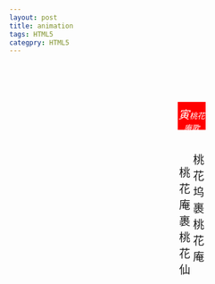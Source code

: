 ```yaml
---
layout: post
title: animation
tags: HTML5
categpry: HTML5
---
```


<!doctype html>
<html>
    <head>
        <meta charset="utf-8">
        <title>animation.html</title>
    </head>
    <body>
        <div id="divhead">
            <div id="ani1">
                <section>
                    <h6><span>寅</span>桃花庵歌</h6>
                        <div id="pd"><br/>桃花庵裹桃花仙</div>
                        <div id="pd">桃花坞裹桃花庵</div>
                </section>
            </div>
            <div id="ani1_1"></div>
            <div id="ani1_2"></div> 
        </div>
        <br/>
        <br/>                                                                                   
        <div id="ani2">
        </div>
        <style>
#divhead {position: fixed; left: 50%; padding: 50px;}
section h6{ text-align: center;padding-top: 7px; color: white; font-family: "楷体"}
section h6 span {font-size: 20px;font-family: "华文行楷"}
#pd { text-align:center;width: 25px; float: left; margin: 0; padding: 0; font-size: 20px;font-family: "楷体"}
#ani1 {
    width: 50px;
    height: 50px;
    position: relative;
    background-color: red;
    -webkit-animation-name: firstani;
    -webkit-animation-duration:20s;
    -webkit-animation-timing-function:linear;
    -webkit-animation-delay:1s;
    -webkit-animation-iteration-count:infinite;
    -webkit-animation-direction:alternate;
    -webkit-animation-play-state:running;
    -webkit-animation-fill-mode:none;
    -o-animation-name:firstani;
}

@keyframes firstani {
    0%   {top:0px;   left:0px; }
    8%   {top:0px;   left:150px;  background-color: orange;}
    10%  {top:50px;  left:150px;  background-color: yellow;}
    14%  {top:50px;  left:250px;  background-color: lime;}
    19%  {top:100px; left:350px;  background-color: #F08080;}/*组1*/
    20%  {top:100px; left:350px;  background-color: #F08080;}
    23%  {top:100px; left:400px;  background-color: orange;}
    26%  {top:50px;  left:400px;  background-color: yellow;}
    28%  {top:50px;  left:350px;  background-color: lime;}
    29%  {top:50px;  left:350px;  background-color: lime;}/*组1*/
    34%  {top:200px; left:275px;  background-color: #48D1CC;}
    38%  {top:150px; left:175px;  background-color: #1E90FF;}
    39%  {top:150px; left:175px;  background-color: #1E90FF;}
    46%  {top:200px; left:75px;   background-color: #9932CC;}
    50%  {top:300px; left:0px;    background-color: hotpink;}
    54%  {top:200px; left:-75px;  background-color: #9932CC;}
    61%  {top:150px; left:-175px; background-color: #1E90FF;}
    62%  {top:150px; left:-175px; background-color: #1E90FF;}
    66%  {top:200px; left:-275px; background-color: #48D1CC;}
    71%  {top:100px; left:-350px; background-color: #F08080;}/*组2*/
    72%  {top:100px; left:-350px; background-color: #F08080;}
    74%  {top:100px; left:-400px; background-color: orange;}
    77%  {top:50px;  left:-400px; background-color: yellow;}
    80%  {top:50px;  left:-350px; background-color: lime;}
    81%  {top:50px;  left:-350px; background-color: lime;}/*组2*/
    86%  {top:50px;  left:-250px; background-color: lime;}
    90%  {top:50px;  left:-150px; background-color: yellow;}
    92%  {top:0px;   left:-150px; background-color: orange;}
    100% {top:0px;   left:0px;    background-color: red;}
}

#ani1_1{
    height: 25px;
    width: 25px;
    position: relative;
    -o-animation-name:ani1;
    -webkit-animation-name:ani1;
    -webkit-animation-duration:20s;/*周期*/
    -webkit-animation-delay:1s;
    -webkit-animation-timing-function:linear;
    -webkit-animation-iteration-count:infinite;
    -webkit-animation-direction:alternate;
    -webkit-animation-play-state:running;
    /*-webkit-animation-fill-mode:;动画之外
    */
}

@keyframes ani1{
    0%   {top: 25px; left: 375px;}
    18%  {top: 25px; left: 375px; background-color: transparent;}
    19%  {top: 25px; left: 375px; background-color: #00BFFF;}
    28%  {top: 25px; left: 375px; background-color: #00BFFF;}
    29%  {top: 25px; left: 375px; background-color: transparent;}
    69%  {top: 25px; left: -375px; background-color: transparent;}/*开始*/
    72%  {top: 25px; left: -375px; background-color: #00BFFF;}
    81%  {top: 25px; left: -375px; background-color: #00BFFF;}
    82%  {top: 25px; left: -375px; background-color: transparent;}/*结束*/
    100% {top: 25px; left: -375px;}
}

#ani1_2{
    height: 25px;
    width: 25px;
    position: relative;
    -o-animation-name:ani2;
    -webkit-animation-name:ani2;
    -webkit-animation-duration:20s;/*周期*/
    -webkit-animation-delay:1s;
    -webkit-animation-timing-function:linear;
    -webkit-animation-iteration-count:infinite;
    -webkit-animation-direction:alternate;
    -webkit-animation-play-state:running;
    /*-webkit-animation-fill-mode:;动画之外
    */
}

@keyframes ani2{
    0%   {top: 25px; left: 325px; background-color: transparent;}
    18%  {top: 25px; left: 325px; background-color: transparent;}
    19%  {top: 25px; left: 325px; background-color: lime;}
    20%  {top: 25px; left: 325px; background-color: lime;}
    22%  {top: 25px; left: 375px; background-color: transparent;}
    23%  {top: 25px; left: 425px; background-color: orange;}
    24.5%  {top: -25px; left: 425px; background-color: transparent;}
    26%  {top: -75px; left: 425px; background-color: yellow;}
    27%  {top: -75px; left: 375px; background-color: transparent;}
    28%  {top: -75px; left: 325px; background-color: #F08080;}
    29%  {top: -75px; left: 325px; background-color: #F08080;}
    30%  {top: -75px; left: 325px; background-color: transparent;}
    70%  {top: 25px; left: -325px; background-color: transparent;}/*开始*/
    71%  {top: 25px; left: -325px; background-color: lime;}
    72%  {top: 25px; left: -325px; background-color: lime;}
    73%  {top: 25px; left: -375px; background-color: transparent;}
    74%  {top: 25px; left: -425px; background-color: orange;}
    75.5%  {top: -25px; left: -425px; background-color: transparent;}
    77%  {top: -75px; left: -425px; background-color: yellow;}
    78%  {top: -75px; left: -375px; background-color: transparent;}
    80%  {top: -75px; left: -325px; background-color: #F08080;}
    81%  {top: -75px; left: -325px; background-color: #F08080;}
    82%  {top: -75px; left: -325px; background-color: transparent;}/*结束*/
    100% {top: -75px; left: -325px; background-color: transparent;}
}
     
        </style>    
        </style>
    </body>
</html>

